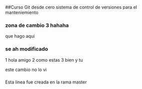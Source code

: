 ##Curso Git desde cero
sistema de control de versiones para el manteniemiento


### zona de cambio 3 hahaha
que hago aqui 

### se ah modificado
1 hola amigo
2 como estas
3 bien y tu


este cambio no lo vi 
### 
Esta linea fue creada en la rama master